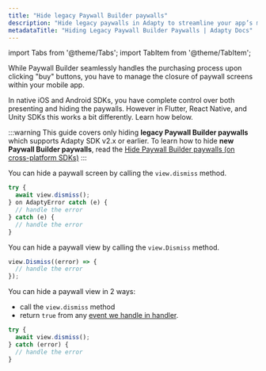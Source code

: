 ```yaml
---
title: "Hide legacy Paywall Builder paywalls"
description: "Hide legacy paywalls in Adapty to streamline your app’s monetization strategy."
metadataTitle: "Hiding Legacy Paywall Builder Paywalls | Adapty Docs"
---
```


import Tabs from '@theme/Tabs'; 
import TabItem from '@theme/TabItem'; 

While Paywall Builder seamlessly handles the purchasing process upon clicking "buy" buttons, you have to manage the closure of paywall screens within your mobile app.

In native iOS and Android SDKs, you have complete control over both presenting and hiding the paywalls. However in Flutter, React Native, and Unity SDKs this works a bit differently. Learn how below.

:::warning
This guide covers only hiding **legacy Paywall Builder paywalls** which supports Adapty SDK v2.x or earlier. To learn how to hide **new Paywall Builder paywalls**, read the [Hide Paywall Builder paywalls (on cross-platform SDKs)](hide-paywall-builder-paywalls)
:::

   <Tabs groupId="current-os" queryString>  

<TabItem value="flutter" label="Flutter" default> 

You can hide a paywall screen by calling the `view.dismiss` method.

```typescript showLineNumbers
try {
  await view.dismiss();
} on AdaptyError catch (e) {
  // handle the error
} catch (e) {
  // handle the error
}
```

</TabItem> 

<TabItem value="unity" label="Unity" default> 

You can hide a paywall view by calling the `view.Dismiss` method.

```typescript
view.Dismiss((error) => {
  // handle the error
});
```

  </TabItem> 

<TabItem value="rn" label="React Native (TS)" default> 

You can hide a paywall view in 2 ways:

- call the `view.dismiss` method 
- return `true` from any [event we handle in handler](handling-pb-paywall-events).

```typescript
try {
  await view.dismiss();
} catch (error) {
  // handle the error
}

```

</TabItem> </Tabs>


